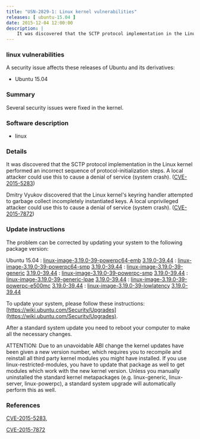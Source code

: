 ```yaml
---
title: "USN-2829-1: Linux kernel vulnerabilities"
releases: [ ubuntu-15.04 ]
date: 2015-12-04 12:00:00
description: |
    It was discovered that the SCTP protocol implementation in the Linux kernel performed an incorrect sequence of protocol-initialization steps. A local attacker could use this to cause a denial of service (system crash). ([CVE-2015-5283](http://people.ubuntu.com/~ubuntu-security/cve/CVE-2015-5283))
--- 
```

 
### linux vulnerabilities

A security issue affects these releases of Ubuntu and its derivatives:

* Ubuntu 15.04

### Summary

Several security issues were fixed in the kernel. 

### Software description

* linux 

### Details

It was discovered that the SCTP protocol implementation in the Linux kernel performed an incorrect sequence of protocol-initialization steps. A local attacker could use this to cause a denial of service (system crash). ([CVE-2015-5283](http://people.ubuntu.com/~ubuntu-security/cve/CVE-2015-5283))

Dmitry Vyukov discovered that the Linux kernel&#39;s keyring handler attempted to garbage collect incompletely instantiated keys. A local unprivileged attacker could use this to cause a denial of service (system crash). ([CVE-2015-7872](http://people.ubuntu.com/~ubuntu-security/cve/CVE-2015-7872)) 

### Update instructions

The problem can be corrected by updating your system to the following package version:

Ubuntu 15.04
 : [linux-image-3.19.0-39-powerpc64-emb](https://launchpad.net/ubuntu/+source/linux) <span> [3.19.0-39.44](https://launchpad.net/ubuntu/+source/linux/3.19.0-39.44) </span> 
 : [linux-image-3.19.0-39-powerpc64-smp](https://launchpad.net/ubuntu/+source/linux) <span> [3.19.0-39.44](https://launchpad.net/ubuntu/+source/linux/3.19.0-39.44) </span> 
 : [linux-image-3.19.0-39-generic](https://launchpad.net/ubuntu/+source/linux) <span> [3.19.0-39.44](https://launchpad.net/ubuntu/+source/linux/3.19.0-39.44) </span> 
 : [linux-image-3.19.0-39-powerpc-smp](https://launchpad.net/ubuntu/+source/linux) <span> [3.19.0-39.44](https://launchpad.net/ubuntu/+source/linux/3.19.0-39.44) </span> 
 : [linux-image-3.19.0-39-generic-lpae](https://launchpad.net/ubuntu/+source/linux) <span> [3.19.0-39.44](https://launchpad.net/ubuntu/+source/linux/3.19.0-39.44) </span> 
 : [linux-image-3.19.0-39-powerpc-e500mc](https://launchpad.net/ubuntu/+source/linux) <span> [3.19.0-39.44](https://launchpad.net/ubuntu/+source/linux/3.19.0-39.44) </span> 
 : [linux-image-3.19.0-39-lowlatency](https://launchpad.net/ubuntu/+source/linux) <span> [3.19.0-39.44](https://launchpad.net/ubuntu/+source/linux/3.19.0-39.44) </span> 

To update your system, please follow these instructions: [https://wiki.ubuntu.com/Security/Upgrades](https://wiki.ubuntu.com/Security/Upgrades).

After a standard system update you need to reboot your computer to make all the necessary changes.

ATTENTION: Due to an unavoidable ABI change the kernel updates have been given a new version number, which requires you to recompile and reinstall all third party kernel modules you might have installed. If you use linux-restricted-modules, you have to update that package as well to get modules which work with the new kernel version. Unless you manually uninstalled the standard kernel metapackages (e.g. linux-generic, linux-server, linux-powerpc), a standard system upgrade will automatically perform this as well. 

### References

 [CVE-2015-5283](http://people.ubuntu.com/~ubuntu-security/cve/CVE-2015-5283), 

 [CVE-2015-7872](http://people.ubuntu.com/~ubuntu-security/cve/CVE-2015-7872)
 
